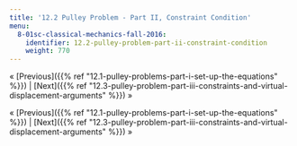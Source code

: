```yaml
---
title: '12.2 Pulley Problem - Part II, Constraint Condition'
menu:
  8-01sc-classical-mechanics-fall-2016:
    identifier: 12.2-pulley-problem-part-ii-constraint-condition
    weight: 770
---
```

« [Previous]({{% ref "12.1-pulley-problems-part-i-set-up-the-equations" %}}) | [Next]({{% ref "12.3-pulley-problem-part-iii-constraints-and-virtual-displacement-arguments" %}}) »

« [Previous]({{% ref "12.1-pulley-problems-part-i-set-up-the-equations" %}}) | [Next]({{% ref "12.3-pulley-problem-part-iii-constraints-and-virtual-displacement-arguments" %}}) »